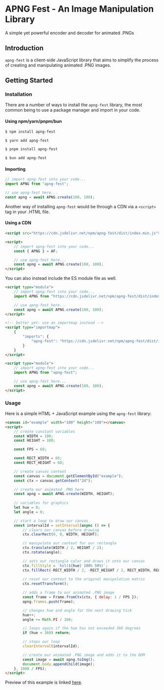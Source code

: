 # APNG Fest - An Image Manipulation Library

A simple yet powerful encoder and decoder for animated .PNGs

## Introduction

`apng-fest` is a client-side JavaScript library that aims to simplify the process of creating and manipulating animated .PNG images.

## Getting Started

### Installation

There are a number of ways to install the `apng-fest` library, the most common being to use a package manager and import in your code.

#### Using npm/yarn/pnpm/bun

``` sh
$ npm install apng-fest
```

``` sh
$ yarn add apng-fest
```

``` sh
$ pnpm install apng-fest
```

``` sh
$ bun add apng-fest
```

#### Importing

``` js
// import apng-fest into your code...
import APNG from "apng-fest";

// use apng-fest here...
const apng = await APNG.create(100, 100);
```

Another way of installing `apng-fest` would be through a CDN via a `<script>` tag in your .HTML file.

#### Using a CDN

``` html
<script src="https://cdn.jsdelivr.net/npm/apng-fest/dist/index.min.js"></script>

<script>
    // import apng-fest into your code...
    const { APNG } = AF;

    // use apng-fest here...
    const apng = await APNG.create(100, 100);
</script>
```

You can also instead include the ES module file as well.

``` html
<script type="module">
    // import apng-fest into your code...
    import APNG from "https://cdn.jsdelivr.net/npm/apng-fest/dist/index.es.min.js";

    // use apng-fest here...
    const apng = await APNG.create(100, 100);
</script>

<!-- better yet: use an importmap instead -->
<script type="importmap">
    {
        "imports": {
            "apng-fest": "https://cdn.jsdelivr.net/npm/apng-fest/dist/index.es.min.js"
        }
    }
</script>

<script type="module">
    // import apng-fest into your code...
    import APNG from "apng-fest";

    // use apng-fest here...
    const apng = await APNG.create(100, 100);
</script>
```

### Usage

Here is a simple HTML + JavaScript example using the `apng-fest` library:

``` html
<canvas id="example" width="100" height="100"></canvas>
<script>
    // create constant variables
    const WIDTH = 100;
    const HEIGHT = 100;

    const FPS = 60;

    const RECT_WIDTH = 60;
    const RECT_HEIGHT = 60;

    // create canvas context
    const canvas = document.getElementById("example");
    const ctx = canvas.getContext("2d");

    // create our animated .PNG here
    const apng = await APNG.create(WIDTH, HEIGHT);
    
    // variables for graphics
    let hue = 0;
    let angle = 0;

    // start a loop to draw our canvas
    const intervalId = setInterval(async () => {
        // clears our canvas before drawing
        ctx.clearRect(0, 0, WIDTH, HEIGHT);

        // manipulate our context for our rectangle
        ctx.translate(WIDTH / 2, HEIGHT / 2);
        ctx.rotate(angle);

        // sets our rectangle color and draws it onto our canvas
        ctx.fillStyle = `hsl(${hue} 100% 50%)`;
        ctx.fillRect(-RECT_WIDTH / 2, -RECT_HEIGHT / 2, RECT_WIDTH, RECT_HEIGHT);
        
        // reset our context to the original manipulation matrix
        ctx.resetTransform();

        // adds a frame to our animated .PNG image
        const frame = Frame.fromCtx(ctx, { delay: 1 / FPS });
        apng.frames.push(frame);

        // changes hue and angle for the next drawing tick
        hue++;
        angle += Math.PI / 180;

        // loops again if the hue has not exceeded 360 degrees
        if (hue < 360) return;

        // stops our loop
        clearInterval(intervalId);

        // create our animated .PNG image and adds it to the DOM
        const image = await apng.toImg();
        document.body.appendChild(image);
    }, 1000 / FPS);
</script>
```

Preview of this example is linked [here](https://osoclos.github.io/apng-demo).
